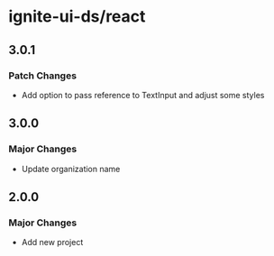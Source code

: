 # ignite-ui-ds/react

## 3.0.1

### Patch Changes

- Add option to pass reference to TextInput and adjust some styles

## 3.0.0

### Major Changes

- Update organization name

## 2.0.0

### Major Changes

- Add new project
